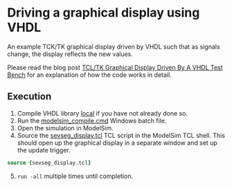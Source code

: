 # Driving a graphical display using VHDL

An example TCK/TK graphical display driven by VHDL such that as signals change, the display reflects the new values.

Please read the blog post [TCL/TK Graphical Display Driven By A VHDL Test Bench](https://blog.abbey1.org.uk/index.php/technology/tcl-tk-graphical-display-driven-by-a-vhdl) for an explanation of how the code works in detail.

## Execution

1. Compile VHDL library [local](../Local) if you have not already done so.
2. Run the [modelsim_compile.cmd](modelsim_compile.cmd) Windows batch file.
3. Open the simulation in ModelSim.
4. Source the [sevseg_display.tcl](sevseg_display.tcl) TCL script in the ModelSim TCL shell. This should open up the graphical display in a separate window and set up the update trigger.

```tcl
source {sevseg_display.tcl}
```

5. `run -all` multiple times until completion.
